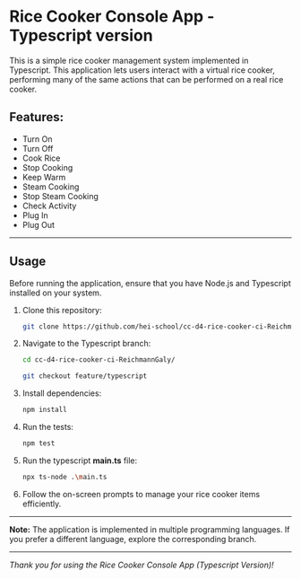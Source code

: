 # Rice Cooker Console App - Typescript version

This is a simple rice cooker management system implemented in Typescript. This application lets users interact with a virtual rice cooker, performing many of the same actions that can be performed on a real rice cooker.

## Features:
- Turn On
- Turn Off
- Cook Rice
- Stop Cooking
- Keep Warm
- Steam Cooking
- Stop Steam Cooking
- Check Activity
- Plug In
- Plug Out


---

## Usage

Before running the application, ensure that you have Node.js and Typescript installed on your system.

1. Clone this repository:

    ```bash
    git clone https://github.com/hei-school/cc-d4-rice-cooker-ci-ReichmannGaly.git
    ```

2. Navigate to the Typescript branch:

    ```bash
    cd cc-d4-rice-cooker-ci-ReichmannGaly/

    git checkout feature/typescript

3. Install dependencies:
    ```bash
    npm install

4. Run the tests:
    ```bash
    npm test

5. Run the typescript **main.ts** file:
    ```bash
    npx ts-node .\main.ts 

6. Follow the on-screen prompts to manage your rice cooker items efficiently.

---

**Note:** The application is implemented in multiple programming languages. If you prefer a different language, explore the corresponding branch.

---

*Thank you for using the Rice Cooker Console App (Typescript Version)!*
